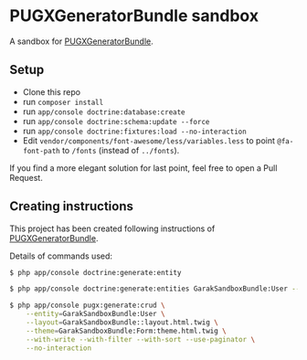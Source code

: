 PUGXGeneratorBundle sandbox
===========================

A sandbox for [PUGXGeneratorBundle](https://github.com/PUGX/PUGXGeneratorBundle).

Setup
-----

* Clone this repo
* run ``composer install``
* run ``app/console doctrine:database:create``
* run ``app/console doctrine:schema:update --force``
* run ``app/console doctrine:fixtures:load --no-interaction``
* Edit ``vendor/components/font-awesome/less/variables.less`` to point ``@fa-font-path``
  to ``/fonts`` (instead of ``../fonts``).

If you find a more elegant solution for last point, feel free to open a Pull Request.


Creating instructions
---------------------

This project has been created following instructions of [PUGXGeneratorBundle](https://github.com/PUGX/PUGXGeneratorBundle).

Details of commands used:

``` bash
$ php app/console doctrine:generate:entity
```

``` bash
$ php app/console doctrine:generate:entities GarakSandboxBundle:User --no-backup
```

``` bash
$ php app/console pugx:generate:crud \
    --entity=GarakSandboxBundle:User \
    --layout=GarakSandboxBundle::layout.html.twig \
    --theme=GarakSandboxBundle:Form:theme.html.twig \
    --with-write --with-filter --with-sort --use-paginator \
    --no-interaction
```

